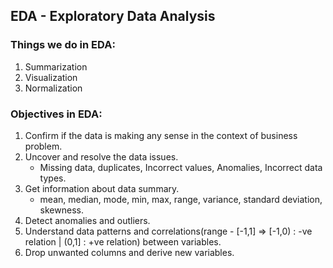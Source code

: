 ## EDA - Exploratory Data Analysis

### Things we do in EDA:
  1. Summarization
  2. Visualization
  3. Normalization

### Objectives in EDA:
  1. Confirm if the data is making any sense in the context of business problem.
  2. Uncover and resolve the data issues.
        * Missing data, duplicates, Incorrect values, Anomalies, Incorrect data types.
  3. Get information about data summary.
        * mean, median, mode, min, max, range, variance, standard deviation, skewness.
  4. Detect anomalies and outliers.
  5. Understand data patterns and correlations(range - [-1,1] => [-1,0) : -ve relation | (0,1] : +ve relation) between variables.
  6. Drop unwanted columns and derive new variables.
